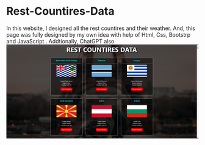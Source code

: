 # Rest-Countires-Data
In this website, I designed all the rest countires and their weather. And, this page was fully designed by my own idea with help of Html, Css, Bootstrp and JavaScript . Addtionally, ChatGPT also
<img src="webimage.png">
